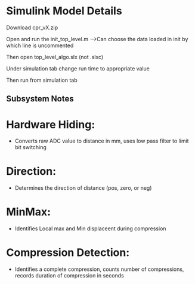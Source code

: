 # Simulink Model Details

Download cpr_vX.zip

Open and run the init_top_level.m
 -->Can choose the data loaded in init by which line is uncommented

Then open top_level_algo.slx (not .slxc)

Under simulation tab change run time to appropriate value

Then run from simulation tab



## Subsystem Notes

 # Hardware Hiding:
 - Converts raw ADC value to distance in mm, uses low pass filter to limit bit switching

 # Direction:
 - Determines the direction of distance (pos, zero, or neg)

 # MinMax:
 - Identifies Local max and Min displaceent during compression

 # Compression Detection:
 - Identifies a complete compression, counts number of compressions, records duration of compression in seconds
